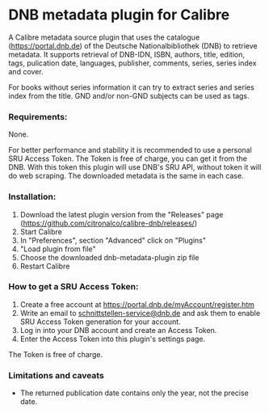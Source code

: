# DNB metadata plugin for Calibre

A Calibre metadata source plugin that uses the catalogue (https://portal.dnb.de) of the Deutsche Nationalbibliothek (DNB) to retrieve metadata.
It supports retrieval of DNB-IDN, ISBN, authors, title, edition, tags, pulication date, languages, publisher, comments, series, series index and cover.

For books without series information it can try to extract series and series index from the title.
GND and/or non-GND subjects can be used as tags.

### Requirements:

None.

For better performance and stability it is recommended to use a personal SRU Access Token. The Token is free of charge, you can get it from the DNB.
With this token this plugin will use DNB's SRU API, without token it will do web scraping. The downloaded metadata is the same in each case.

### Installation:

1. Download the latest plugin version from the "Releases" page (https://github.com/citronalco/calibre-dnb/releases/)
1. Start Calibre
1. In "Preferences", section "Advanced" click on "Plugins"
1. "Load plugin from file"
1. Choose the downloaded dnb-metadata-plugin zip file
1. Restart Calibre

### How to get a SRU Access Token:

1. Create a free account at https://portal.dnb.de/myAccount/register.htm
1. Write an email to schnittstellen-service@dnb.de and ask them to enable SRU Access Token generation for your account.
1. Log in into your DNB account and create an Access Token.
1. Enter the Access Token into this plugin's settings page.

The Token is free of charge.

### Limitations and caveats

- The returned publication date contains only the year, not the precise date.
